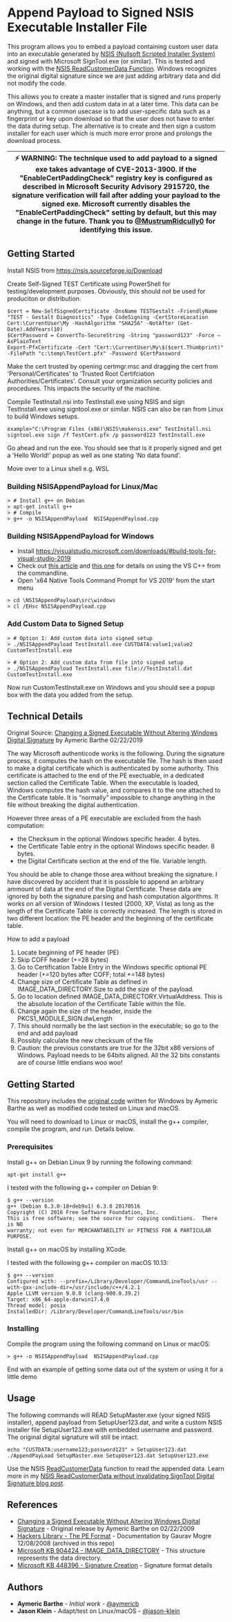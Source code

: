 # Append Payload to Signed NSIS Executable Installer File

This program allows you to embed a payload containing custom user data into an executable generated by [NSIS (Nullsoft Scripted Installer System)](http://nsis.sourceforge.net/) and signed with Microsoft SignTool.exe (or similar). This is tested and working with the [NSIS ReadCustomerData Function](http://nsis.sourceforge.net/ReadCustomerData). Windows recognizes the original digital signature since we are just adding arbitrary data and did not modify the code.

This allows you to create a master installer that is signed and runs properly on Windows, and then add custom data in at a later time.  This data can be anything, but a common usecase is to add user-specific data such as a fingerprint or key upon download so that the user does not have to enter the data during setup.  The alternative is to create and then sign a custom installer for each user which is much more error prone and prolongs the download process.

| :zap:        WARNING: The technique used to add payload to a signed exe takes advantage of CVE-2013-3900. If the "EnableCertPaddingCheck" registry key is configured as described in Microsoft Security Advisory 2915720, the signature verification will fail after adding your payload to the signed exe. Microsoft currently disables the "EnableCertPaddingCheck" setting by default, but this may change in the future. Thank you to [@MustrumRidcully0](https://github.com/MustrumRidcully0) for identifying this issue.   |
|-----------------------------------------|

## Getting Started

Install NSIS from https://nsis.sourceforge.io/Download

Create Self-Signed TEST Certificate using PowerShell for testing/development purposes.  Obviously, this should not be used for produciton or distribution.
```
$cert = New-SelfSignedCertificate -DnsName TESTGestalt -FriendlyName "TEST - Gestalt Diagnostics" -Type CodeSigning -CertStoreLocation Cert:\CurrentUser\My -HashAlgorithm "SHA256" -NotAfter (Get-Date).AddYears(10)
$CertPassword = ConvertTo-SecureString -String "password123" -Force –AsPlainText
Export-PfxCertificate -Cert "Cert:\CurrentUser\My\$($cert.Thumbprint)" -FilePath "c:\temp\TestCert.pfx" -Password $CertPassword
```

Make the cert trusted by opening certmgr.msc and dragging the cert from 'Personal/Certificates' to 'Trusted Root Certifciation Authorities/Certificates'.  Consult your organization security policies and procedures.  This impacts the security of the machine.

Compile TestInstall.nsi into TestInstall.exe using NSIS and sign TestInstall.exe using signtool.exe or similar.  NSIS can also be ran from Linux to build Windows setups.
```
example>"C:\Program Files (x86)\NSIS\makensis.exe" TestInstall.nsi
signtool.exe sign /f TestCert.pfx /p password123 TestInstall.exe
```

Go ahead and run the exe.  You should see that is it properly signed and get a 'Hello World!' popup as well as one stating 'No data found'.

Move over to a Linux shell e.g. WSL

### Building NSISAppendPayload for Linux/Mac
```
> # Install g++ on Debian
> apt-get install g++
> # Compile
> g++ -o NSISAppendPayload  NSISAppendPayload.cpp
```

### Building NSISAppendPayload for Windows
* Install https://visualstudio.microsoft.com/downloads/#build-tools-for-visual-studio-2019
* Check out [this article](https://docs.microsoft.com/en-us/cpp/build/building-on-the-command-line?view=msvc-160) and [this one](https://docs.microsoft.com/en-us/cpp/build/walkthrough-compiling-a-native-cpp-program-on-the-command-line?view=msvc-160) for details on using the VS C++ from the commandline.
* Open 'x64 Native Tools Command Prompt for VS 2019' from the start menu
```
> cd \NSISAppendPayload\src\windows
> cl /EHsc NSISAppendPayload.cpp
```

### Add Custom Data to Signed Setup
```
> # Option 1: Add custom data into signed setup
> ./NSISAppendPayload TestInstall.exe CUSTDATA:value1;value2 CustomTestInstall.exe
```

```
> # Option 2: Add custom data from file into signed setup
> ./NSISAppendPayload TestInstall.exe file://TestInstall.dat CustomTestInstall.exe
```

Now run CustomTestInstall.exe on Windows and you should see a popup box with the data you added from the setup.

## Technical Details

Original Source: [Changing a Signed Executable Without Altering Windows Digital Signature](https://blog.barthe.ph/2009/02/22/change-signed-executable/) by Aymeric Barthe 02/22/2019

The way Microsoft authenticode works is the following. During the signature process, it computes the hash on the executable file. The hash is then used to make a digital certificate which is authenticated by some authority. This certificate is attached to the end of the PE exectuable, in a dedicated section called the Certificate Table. When the executable is loaded, Windows computes the hash value, and compares it to the one attached to the Certificate table. It is “normally” impossible to change anything in the file without breaking the digital authentication.

However three areas of a PE executable are excluded from the hash computation:

* the Checksum in the optional Windows specific header. 4 bytes.
* the Certificate Table entry in the optional Windows specific header. 8 bytes.
* the Digital Certificate section at the end of the file. Variable length.

You should be able to change those area without breaking the signature. I have discovered by accident that it is possible to append an arbitrary ammount of data at the end of the Digital Certificate. These data are ignored by both the signature parsing and hash computation algorithms. It works on all version of Windows I tested (2000, XP, Vista) as long as the length of the Certificate Table is correctly increased. The length is stored in two different location: the PE header and the beginning of the certificate table.

How to add a payload

1. Locate beginning of PE header (PE)
1. Skip COFF header (+=28 bytes)
1. Go to Certification Table Entry in the Windows specific optional PE header (+=120 bytes after COFF; total +=148 bytes)
1. Change size of Certificate Table as defined in IMAGE_DATA_DIRECTORY.Size to add the size of the payload.
1. Go to location defined IMAGE_DATA_DIRECTORY.VirtualAddress. This is the absolute location of the Certificate Table within the file.
1. Change again the size of the header, inside the PKCS1_MODULE_SIGN.dwLength
1. This should normally be the last section in the executable; so go to the end and add payload
1. Possibly calculate the new checksum of the file
1. Caution: the previous constants are true for the 32bit x86 versions of Windows. Payload needs to be 64bits aligned. All the 32 bits constants are of course little endians woo woo!


## Getting Started

This repository includes the [original code]() written for Windows by Aymeric Barthe as well as modified code tested on Linux and macOS.

You will need to download to Linux or macOS, install the g++ compiler, compile the program, and run. Details below.


### Prerequisites

Install g++ on Debian Linux 9 by running the following command:

```
apt-get install g++
```

I tested with the following g++ compiler on Debian 9:

```
$ g++ --version
g++ (Debian 6.3.0-18+deb9u1) 6.3.0 20170516
Copyright (C) 2016 Free Software Foundation, Inc.
This is free software; see the source for copying conditions.  There is NO
warranty; not even for MERCHANTABILITY or FITNESS FOR A PARTICULAR PURPOSE.
```

Install g++ on macOS by installing XCode.

I tested with the following g++ compiler on macOS 10.13:

```
$ g++ --version
Configured with: --prefix=/Library/Developer/CommandLineTools/usr --with-gxx-include-dir=/usr/include/c++/4.2.1
Apple LLVM version 9.0.0 (clang-900.0.39.2)
Target: x86_64-apple-darwin17.4.0
Thread model: posix
InstalledDir: /Library/Developer/CommandLineTools/usr/bin
```


### Installing

Compile the program using the following command on Linux or macOS:

```
> g++ -o NSISAppendPayload  NSISAppendPayload.cpp
```

End with an example of getting some data out of the system or using it for a little demo


## Usage

The following commands will READ SetupMaster.exe (your signed NSIS installer), append payload from SetupUser123.dat, and write a custom NSIS installer file SetupUser123.exe with embedded username and password. The original digital signature will still be intact.

```
echo "CUSTDATA:username123;password123" > SetupUser123.dat
./AppendPayLoad SetupMaster.exe SetupUser123.dat SetupUser123.exe
```

Use the NSIS [ReadCustomerData](http://nsis.sourceforge.net/ReadCustomerData) function to read the appended data. Learn more in my [NSIS ReadCustomerData without invalidating SignTool Digital Signature blog post](https://jrklein.com/2018/03/25/nsis-readcustomerdata-without-invalidating-signtool-digital-signature/).

## References

* [Changing a Signed Executable Without Altering Windows Digital Signature](https://blog.barthe.ph/2009/02/22/change-signed-executable/) - Original release by Aymeric Barthe on 02/22/2009
* [Hackers Library - The PE Format](http://www.thehackerslibrary.com/?p=377) - Documentation by Gaurav Mogre 12/08/2008 (archived in this repo)
* [Microsoft KB 904424 - IMAGE_DATA_DIRECTORY](http://msdn.microsoft.com/en-us/library/ms904424.aspx) - This structure represents the data directory.
* [Microsoft KB 448396 - Signature Creation](http://msdn.microsoft.com/en-us/library/aa448396.aspx) - Signature format details

## Authors

* **Aymeric Barthe** - *Initial work* - [@aymericb](https://github.com/aymericb)
* **Jason Klein** - Adapt/test on Linux/macOS - [@jason-klein](https://github.com/jason-klein/)
